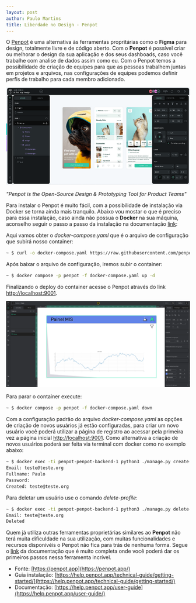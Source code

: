```yaml
---
layout: post
author: Paulo Martins
title: Liberdade no Design - Penpot
---
```


O [Penpot](https://penpot.app/) é uma alternativa às ferramentas propritárias como o **Figma** para design, totalmente livre e de código aberto. Com o **Penpot** é possível criar ou melhorar o design da sua aplicação e dos seus dashboads, caso você trabalhe com analise de dados assim como eu. Com o Penpot temos a possibilidade de criação de equipes para que as pessoas trabalhem juntas em projetos e arquivos, nas configurações de equipes podemos definir perfis de trabalho para cada membro adicionado.   

![Design Freedom - Penpot!](/assets/penpot.png "Penpot")

_"Penpot is the Open-Source Design & Prototyping Tool for Product Teams"_

Para instalar o Penpot é muito fácil, com a possibilidade de instalação via Docker se torna ainda mais tranquilo. Abaixo vou mostar o que é preciso para essa instalação, caso ainda não possua o **Docker** na sua máquina, aconselho seguir o passo a passo da instalação na documentação [link](https://docs.docker.com/get-docker/):

Aqui vamos obter o _docker-compose.yaml_ que é o arquivo de configuração que subirá nosso container:

```bash
~ $ curl -o docker-compose.yaml https://raw.githubusercontent.com/penpot/penpot/main/docker/images/docker-compose.yaml
```

Após baixar o arquivo de configuração, iremos subir o container:

```bash
~ $ docker compose -p penpot -f docker-compose.yaml up -d
```

Finalizando o deploy do container acesse o Penpot através do link [http://localhost:9001](http://localhost:9001).

![Design Freedom - Penpot!](/assets/penpot2.png "Penpot")

Para parar o container execute:

```bash
~ $ docker compose -p penpot -f docker-compose.yaml down
```

Com a configuração padrão do arquivo _docker-compose.yaml_ as opções de criação de novos usuários já estão configuradas, para criar um novo usuário você poderá utilizar a página de registro ao acessar pela primeira vez a página inicial [http://localhost:9001](http://localhost:9001). Como alternativa a criação de novos usuários poderá ser feita via terminal com docker como no exemplo abaixo:

```bash
~ $ docker exec -ti penpot-penpot-backend-1 python3 ./manage.py create-profile
Email: teste@teste.org
Fullname: Paulo
Password: 
Created: teste@teste.org
```

Para deletar um usuário use o comando _delete-profile_:

```bash
~ $ docker exec -ti penpot-penpot-backend-1 python3 ./manage.py delete-profile
Email: teste@teste.org
Deleted
```

Quem já utiliza outras ferramentas proprietárias similares ao **Penpot** não terá muita dificuldade na sua utilização, com muitas funcionalidades e recursos disponivéis o Penpot não fica para trás de nenhuma forma. Segue o [link](https://help.penpot.app/user-guide/) da documentação que é muito completa onde você poderá dar os primeiros passos nessa ferramenta incrível.

- Fonte: [https://penpot.app](https://penpot.app/)
- Guia instalação: [https://help.penpot.app/technical-guide/getting-started/](https://help.penpot.app/technical-guide/getting-started/)
- Documentação: [https://help.penpot.app/user-guide](https://help.penpot.app/user-guide/)